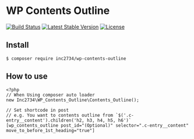 # WP Contents Outline

[![Build Status](https://travis-ci.org/inc2734/wp-contents-outline.svg?branch=master)](https://travis-ci.org/inc2734/wp-contents-outline)
[![Latest Stable Version](https://poser.pugx.org/inc2734/wp-contents-outline/v/stable)](https://packagist.org/packages/inc2734/wp-contents-outline)
[![License](https://poser.pugx.org/inc2734/wp-contents-outline/license)](https://packagist.org/packages/inc2734/wp-contents-outline)

## Install
```
$ composer require inc2734/wp-contents-outline
```

## How to use
```
<?php
// When Using composer auto loader
new Inc2734\WP_Contents_Outline\Contents_Outline();

// Set shortcode in post
// e.g. You want to contents outline from `$('.c-entry__content').children('h2, h3, h4, h5, h6')`
[wp_contents_outline post_id="(Optional)" selector=".c-entry__content" move_to_before_1st_heading="true"]
```
